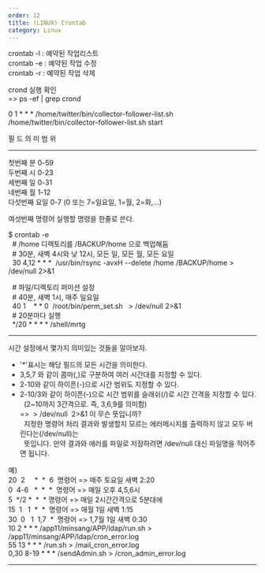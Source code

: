 ```yaml
---   
order: 12   
title: (LINUX) Crontab   
category: Linux   
---   
```

   
crontab -l : 예약된 작업리스트   
crontab -e : 예약된 작업 수정   
crontab -r : 예약된 작업 삭제   
   
crond 실행 확인   
=> ps -ef | grep crond   
   
0 1 * * * /home/twitter/bin/collector-follower-list.sh /home/twitter/bin/collector-follower-list.sh start   
   
필 드 의 미 범 위   
------ -------- ---------------------------------------------------   
첫번째 분 0-59   
두번째 시 0-23   
세번째 일 0-31   
네번째 월 1-12   
다섯번째 요일 0-7 (0 또는 7=일요일, 1=월, 2=화,...)   
   
여섯번째 명령어 실행할 명령을 한줄로 쓴다.    
   
   
 $ crontab -e   
  # /home 디렉토리를 /BACKUP/home 으로 백업해둠   
  # 30분, 새벽 4시와 낮 12시, 모든 일, 모든 월, 모든 요일    
  30 4,12 * * *  /usr/bin/rsync -avxH --delete /home /BACKUP/home > /dev/null 2>&1   
   
  # 파일/디렉토리 퍼미션 설정   
  # 40분, 새벽 1시, 매주 일요일   
  40 1    * * 0  /root/bin/perm_set.sh   > /dev/null 2>&1   
  # 20분마다 실행   
  */20 * * * * /shell/mrtg   
   
   
------------------------------------------------------------------------   
   
시간 설정에서 몇가지 의미있는 것들을 알아보자.   
   
- '*'표시는 해당 필드의 모든 시간을 의미한다.   
- 3,5,7 와 같이 콤마(,)로 구분하여 여러 시간대를 지정할 수 있다.   
- 2-10와 같이 하이픈(-)으로 시간 범위도 지정할 수 있다.   
- 2-10/3와 같이 하이픈(-)으로 시간 범위를 슬래쉬(/)로 시간 간격을 지정할 수 있다.   
  (2~10까지 3간격으로. 즉, 3,6,9를 의미함)   
=>  > /dev/null  2>&1 이 무슨 뜻입니까?   
  지정한 명령어 처리 결과와 발생할지 모르는 에러메시지를 출력하지 않고 모두 버린다는(/dev/null)는   
  뜻입니다. 만약 결과와 에러를 파일로 저장하려면 /dev/null 대신 파일명을 적어주면 됩니다.   
   
예)   
20  2     *  *  6  명령어 => 매주 토요일 새벽 2:20   
0  4-6   *  *  *  명령어 => 매일 오후 4,5,6시   
5  */2 *  *  * 명령어 => 매일 2시간간격으로 5분대에   
15  1   1  *  *  명령어 => 매월 1일 새벽 1:15   
30  0   1  1,7  *  명령어 => 1,7월 1일 새벽 0:30   
10 2 * * * /app11/minsang/APP/ldap/run.sh > /app11/minsang/APP/ldap/cron_error.log   
55 13 * * * /run.sh > /mail_cron_error.log   
0,30 8-19 * * * /sendAdmin.sh > /cron_admin_error.log   
   
   
------------------------------------------------------------------------